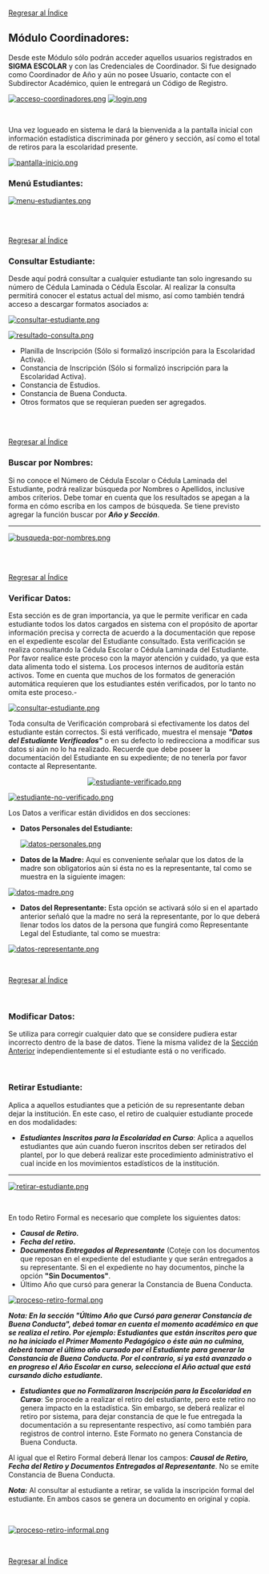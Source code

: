 <br>

[Regresar al Índice](README.md)

## Módulo Coordinadores:
Desde este Módulo sólo podrán acceder aquellos usuarios registrados en **SIGMA ESCOLAR** y con las Credenciales de Coordinador. Si fue designado como Coordinador de Año y aún no posee Usuario, contacte con el Subdirector Académico, quien le entregará un Código de Registro.

[![acceso-coordinadores.png](https://i.postimg.cc/65q1rWNj/acceso-coordinadores.png)](https://postimg.cc/ZCkcZhnp)
[![login.png](https://i.postimg.cc/gjnqZ063/login.png)](https://postimg.cc/64xvstcQ)

<br>

Una vez logueado en sistema le dará la bienvenida a la pantalla inicial con información estadística discriminada por género y sección, así como el total de retiros para la escolaridad presente.

[![pantalla-inicio.png](https://i.postimg.cc/N0dHkctD/pantalla-inicio.png)](https://postimg.cc/4KhyXjmH)

### Menú Estudiantes:

[![menu-estudiantes.png](https://i.postimg.cc/7LZ9g4dP/menu-estudiantes.png)](https://postimg.cc/JsSjLfRS)

<br>
<br>

[Regresar al Índice](#indice)

### Consultar Estudiante:
Desde aquí podrá consultar a cualquier estudiante tan solo ingresando su número de Cédula Laminada o Cédula Escolar. Al realizar la consulta permitirá conocer el estatus actual del mismo, así como también tendrá acceso a descargar formatos asociados a:

[![consultar-estudiante.png](https://i.postimg.cc/qRFWKnH5/consultar-estudiante.png)](https://postimg.cc/DJqCkSZr)

[![resultado-consulta.png](https://i.postimg.cc/Y0MhWrDb/resultado-consulta.png)](https://postimg.cc/phcWNHHF)

* Planilla de Inscripción (Sólo si formalizó inscripción para la Escolaridad Activa).
* Constancia de Inscripción (Sólo si formalizó inscripción para la Escolaridad Activa).
* Constancia de Estudios.
* Constancia de Buena Conducta.
* Otros formatos que se requieran pueden ser agregados.

<br>
<br>

[Regresar al Índice](#indice)

### Buscar por Nombres:
Si no conoce el Número de Cédula Escolar o Cédula Laminada del Estudiante, podrá realizar búsqueda por Nombres o Apellidos, inclusive ambos criterios. Debe tomar en cuenta que los resultados se apegan a la forma en cómo escriba en los campos de búsqueda. Se tiene previsto agregar la función buscar por ***Año y Sección***.
<br>

<hr>

[![busqueda-por-nombres.png](https://i.postimg.cc/jjpFdTHp/busqueda-por-nombres.png)](https://postimg.cc/XZg8QTDL)

<br>
<br>

[Regresar al Índice](#indice)

### Verificar Datos:
Esta sección es de gran importancia, ya que le permite verificar en cada estudiante todos los datos cargados en sistema con el propósito de aportar información precisa y correcta de acuerdo a la documentación que repose en el expediente escolar del Estudiante consultado. Esta verificación se realiza consultando la Cédula Escolar o Cédula Laminada del Estudiante. Por favor realice este proceso con la mayor atención y cuidado, ya que esta data alimenta todo el sistema. Los procesos internos de auditoría están activos. Tome en cuenta que muchos de los formatos de generación automática requieren que los estudiantes estén verificados, por lo tanto no omita este proceso.- 

[![consultar-estudiante.png](https://i.postimg.cc/qRFWKnH5/consultar-estudiante.png)](https://postimg.cc/DJqCkSZr)

Toda consulta de Verificación comprobará si efectivamente los datos del estudiante están correctos. Si está verificado, muestra el mensaje ***"Datos del Estudiante Verificados"***  o en su defecto lo redirecciona a modificar sus datos si aún no lo ha realizado. Recuerde que debe poseer la documentación del Estudiante en su expediente; de no tenerla por favor contacte al Representante.

<center>
   
   [![estudiante-verificado.png](https://i.postimg.cc/DfN1NsDT/estudiante-verificado.png)](https://postimg.cc/dD87k7wH)
   
</center>


[![estudiante-no-verificado.png](https://i.postimg.cc/253ZTSw6/estudiante-no-verificado.png)](https://postimg.cc/zLZvG54Z)

Los Datos a verificar están divididos en dos secciones:
* **Datos Personales del Estudiante:**

  [![datos-personales.png](https://i.postimg.cc/Y2gMYB1w/datos-personales.png)](https://postimg.cc/jCspY9g8)

* **Datos de la Madre:** Aquí es conveniente señalar que los datos de la madre son obligatorios aún si ésta no es la representante, tal como se muestra en la siguiente imagen:

[![datos-madre.png](https://i.postimg.cc/W1zym0QJ/datos-madre.png)](https://postimg.cc/hXFMcQ4S)

* **Datos del Representante:** Esta opción se activará sólo si en el apartado anterior señaló que la madre no será la representante, por lo que deberá llenar todos los datos de la persona que fungirá como Representante Legal del Estudiante, tal como se muestra:

[![datos-representante.png](https://i.postimg.cc/mgPd1BHY/datos-representante.png)](https://postimg.cc/pmtQgNkr)


<br>

[Regresar al Índice](#indice)

<br>

### Modificar Datos:
Se utiliza para corregir cualquier dato que se considere pudiera estar incorrecto dentro de la base de datos. Tiene la misma validez de la [Sección Anterior](#verificar-datos) independientemente si el estudiante está o no verificado.

<br>

### Retirar Estudiante:
Aplica a aquellos estudiantes que a petición de su representante deban dejar la institución. En este caso, el retiro de cualquier estudiante procede en dos modalidades:

* ***Estudiantes Inscritos para la Escolaridad en Curso***: Aplica a aquellos estudiantes que aún cuando fueron inscritos deben ser retirados del plantel, por lo que deberá realizar este procedimiento administrativo el cual incide en los movimientos estadísticos de la institución.

<hr>

[![retirar-estudiante.png](https://i.postimg.cc/sgSwVKSy/retirar-estudiante.png)](https://postimg.cc/87ph4Rtn)

<br>

En todo Retiro Formal es necesario que complete los siguientes datos: 

* ***Causal de Retiro.***
* ***Fecha del retiro.***
* ***Documentos Entregados al Representante*** (Coteje con los documentos que reposan en el expediente del estudiante y que serán entregados a su representante. Si en el expediente no hay documentos, pinche la opción **"Sin Documentos"**.
* Último Año que cursó para generar la Constancia de Buena Conducta.


[![proceso-retiro-formal.png](https://i.postimg.cc/3wF1GRnc/proceso-retiro-formal.png)](https://postimg.cc/GB9vwc0F)

***Nota: En la sección "Último Año que Cursó para generar Constancia de Buena Conducta", debeá tomar en cuenta el momento académico en que se realiza el retiro. Por ejemplo: Estudiantes que están inscritos pero que no ha iniciado el Primer Momento Pedagógico o éste aún no culmina, deberá tomar el último año cursado por el Estudiante para generar la Constancia de Buena Conducta. Por el contrario, si ya está avanzado o en progreso el Año Escolar en curso, selecciona el Año actual que está cursando dicho estudiante.***
  
* ***Estudiantes que no Formalizaron Inscripción para la Escolaridad en Curso***: Se procede a realizar el retiro del estudiante, pero este retiro no genera impacto en la estadística. Sin embargo, se deberá realizar el retiro por sistema, para dejar constancia de que le fue entregada la documentación a su representante respectivo, así como también para registros de control interno. Este Formato no genera Constancia de Buena Conducta.

Al igual que el Retiro Formal deberá llenar los campos: ***Causal de Retiro, Fecha del Retiro y Documentos Entregados al Representante***. No se emite Constancia de Buena Conducta. 

***Nota:*** Al consultar al estudiante a retirar, se valida la inscripción formal del estudiante. En ambos casos se genera un documento en original y copia.

<br>

[![proceso-retiro-informal.png](https://i.postimg.cc/zB9sf7pr/proceso-retiro-informal.png)](https://postimg.cc/k6v11xk1)

<br>

[Regresar al Índice](#indice)



